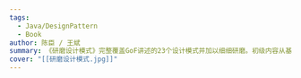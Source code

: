 ```yaml
---
tags:
  - Java/DesignPattern
  - Book
author: 陈臣 / 王斌
summary: 《研磨设计模式》完整覆盖GoF讲述的23个设计模式并加以细细研磨。初级内容从基本讲起，包括每个模式的定义、功能、思路、结构、基本实现、运行调用顺序、基本应用示例等，让读者能系统、完整、准确地掌握每个模式，培养正确的“设计观”；中高级内容则深入探讨如何理解这些模式，包括模式中蕴涵什么样的设计思想，模式的本质是什么，模式如何结合实际应用，模式的优缺点以及与其他模式的关系等，以期让读者尽量去理解和掌握每个设计模式的精髓所在。  《研磨设计模式》在内容上深入、技术上实用、和实际开发结合程度很高，书中大部分的示例程序都是从实际项目中简化而来，因此很多例子都可以直接拿到实际项目中使用。如果你想要深入透彻地理解和掌握设计模式，并期望能真正把设计模式应用到项目中去，那么这是你不可错过的一本好书。
cover: "[[研磨设计模式.jpg]]"
---
```

